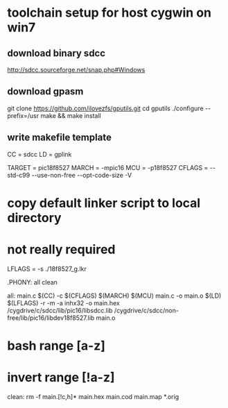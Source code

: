# toolchain setup for host cygwin on win7

## download binary sdcc

http://sdcc.sourceforge.net/snap.php#Windows

## download gpasm

git clone https://github.com/ilovezfs/gputils.git
cd gputils
./configure --prefix=/usr
make && make install

## write makefile template

CC = sdcc
LD = gplink

TARGET = pic18f8527
MARCH = -mpic16
MCU = -p18f8527
CFLAGS = --std-c99 --use-non-free --opt-code-size -V

# copy default linker script to local directory
# not really required
LFLAGS = -s ./18f8527_g.lkr

.PHONY: all clean

all: main.c
	$(CC) -c $(CFLAGS) $(MARCH) $(MCU) main.c -o main.o
	$(LD) $(LFLAGS) -r -m -a inhx32 -o main.hex /cygdrive/c/sdcc/lib/pic16/libsdcc.lib /cygdrive/c/sdcc/non-free/lib/pic16/libdev18f8527.lib main.o

# bash range [a-z]
# invert range [!a-z]
clean:
	rm -f main.[!c,h]* main.hex main.cod main.map *.orig

